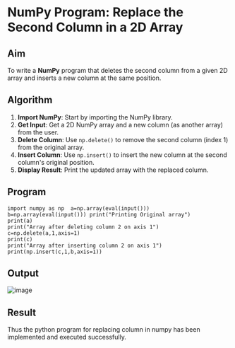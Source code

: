 # NumPy Program: Replace the Second Column in a 2D Array

##  Aim
To write a **NumPy** program that deletes the second column from a given 2D array and inserts a new column at the same position.

##  Algorithm
1. **Import NumPy**: Start by importing the NumPy library.
2. **Get Input**: Get a 2D NumPy array and a new column (as another array) from the user.
3. **Delete Column**: Use `np.delete()` to remove the second column (index 1) from the original array.
4. **Insert Column**: Use `np.insert()` to insert the new column at the second column's original position.
5. **Display Result**: Print the updated array with the replaced column.

##  Program
~~~
import numpy as np  a=np.array(eval(input())) b=np.array(eval(input())) print("Printing Original array") 
print(a) 
print("Array after deleting column 2 on axis 1") c=np.delete(a,1,axis=1)  
print(c) 
print("Array after inserting column 2 on axis 1") 
print(np.insert(c,1,b,axis=1)) 
~~~


## Output
![image](https://github.com/user-attachments/assets/c948ed2c-5f15-4caa-9dfb-b90524d16eda)


## Result
Thus the python program for replacing column in numpy has been implemented and executed successfully. 
